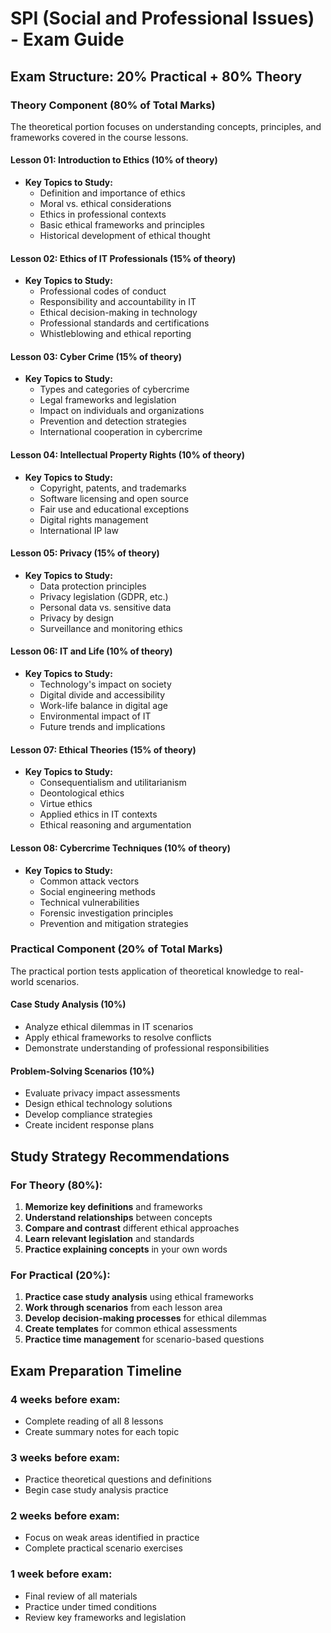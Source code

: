 # SPI (Social and Professional Issues) - Exam Guide

## Exam Structure: 20% Practical + 80% Theory

### **Theory Component (80% of Total Marks)**

The theoretical portion focuses on understanding concepts, principles, and frameworks covered in the course lessons.

#### **Lesson 01: Introduction to Ethics (10% of theory)**
- **Key Topics to Study:**
  - Definition and importance of ethics
  - Moral vs. ethical considerations
  - Ethics in professional contexts
  - Basic ethical frameworks and principles
  - Historical development of ethical thought

#### **Lesson 02: Ethics of IT Professionals (15% of theory)**
- **Key Topics to Study:**
  - Professional codes of conduct
  - Responsibility and accountability in IT
  - Ethical decision-making in technology
  - Professional standards and certifications
  - Whistleblowing and ethical reporting

#### **Lesson 03: Cyber Crime (15% of theory)**
- **Key Topics to Study:**
  - Types and categories of cybercrime
  - Legal frameworks and legislation
  - Impact on individuals and organizations
  - Prevention and detection strategies
  - International cooperation in cybercrime

#### **Lesson 04: Intellectual Property Rights (10% of theory)**
- **Key Topics to Study:**
  - Copyright, patents, and trademarks
  - Software licensing and open source
  - Fair use and educational exceptions
  - Digital rights management
  - International IP law

#### **Lesson 05: Privacy (15% of theory)**
- **Key Topics to Study:**
  - Data protection principles
  - Privacy legislation (GDPR, etc.)
  - Personal data vs. sensitive data
  - Privacy by design
  - Surveillance and monitoring ethics

#### **Lesson 06: IT and Life (10% of theory)**
- **Key Topics to Study:**
  - Technology's impact on society
  - Digital divide and accessibility
  - Work-life balance in digital age
  - Environmental impact of IT
  - Future trends and implications

#### **Lesson 07: Ethical Theories (15% of theory)**
- **Key Topics to Study:**
  - Consequentialism and utilitarianism
  - Deontological ethics
  - Virtue ethics
  - Applied ethics in IT contexts
  - Ethical reasoning and argumentation

#### **Lesson 08: Cybercrime Techniques (10% of theory)**
- **Key Topics to Study:**
  - Common attack vectors
  - Social engineering methods
  - Technical vulnerabilities
  - Forensic investigation principles
  - Prevention and mitigation strategies

### **Practical Component (20% of Total Marks)**

The practical portion tests application of theoretical knowledge to real-world scenarios.

#### **Case Study Analysis (10%)**
- Analyze ethical dilemmas in IT scenarios
- Apply ethical frameworks to resolve conflicts
- Demonstrate understanding of professional responsibilities

#### **Problem-Solving Scenarios (10%)**
- Evaluate privacy impact assessments
- Design ethical technology solutions
- Develop compliance strategies
- Create incident response plans

## **Study Strategy Recommendations**

### **For Theory (80%):**
1. **Memorize key definitions** and frameworks
2. **Understand relationships** between concepts
3. **Compare and contrast** different ethical approaches
4. **Learn relevant legislation** and standards
5. **Practice explaining concepts** in your own words

### **For Practical (20%):**
1. **Practice case study analysis** using ethical frameworks
2. **Work through scenarios** from each lesson area
3. **Develop decision-making processes** for ethical dilemmas
4. **Create templates** for common ethical assessments
5. **Practice time management** for scenario-based questions

## **Exam Preparation Timeline**

### **4 weeks before exam:**
- Complete reading of all 8 lessons
- Create summary notes for each topic

### **3 weeks before exam:**
- Practice theoretical questions and definitions
- Begin case study analysis practice

### **2 weeks before exam:**
- Focus on weak areas identified in practice
- Complete practical scenario exercises

### **1 week before exam:**
- Final review of all materials
- Practice under timed conditions
- Review key frameworks and legislation